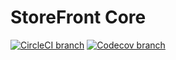# StoreFront Core

[![CircleCI branch](https://img.shields.io/circleci/project/github/groupby/storefront-core/master.svg?style=flat-square)]()
[![Codecov branch](https://img.shields.io/codecov/c/github/groupby/storefront-core/master.svg?style=flat-square)]()
